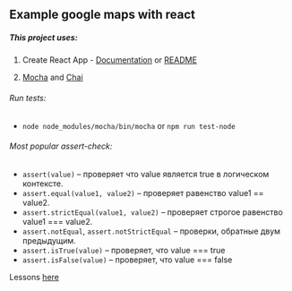 ## Example google maps with react


##### This project uses:

1. Create React App - [Documentation](https://github.com/facebookincubator/create-react-app)
or [README](./README_CRA.md)

2. [Mocha](https://mochajs.org/) and [Chai](http://www.chaijs.com/)

###### Run tests:

* `node node_modules/mocha/bin/mocha` or `npm run test-node`

###### Most popular assert-check:

* `assert(value)` – проверяет что value является true в логическом контексте.
* `assert.equal(value1, value2)` – проверяет равенство value1 == value2.
* `assert.strictEqual(value1, value2)` – проверяет строгое равенство value1 === value2.
* `assert.notEqual`, `assert.notStrictEqual` – проверки, обратные двум предыдущим.
* `assert.isTrue(value)` – проверяет, что value === true
* `assert.isFalse(value)` – проверяет, что value === false


Lessons [here](https://learn.javascript.ru/testing)

